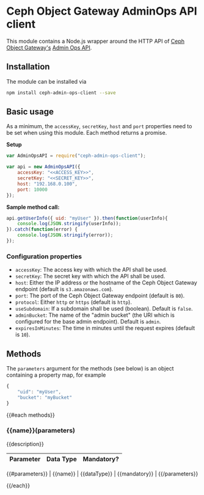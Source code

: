 # Ceph Object Gateway AdminOps API client
This module contains a Node.js wrapper around the HTTP API of [Ceph Object Gateway's](http://docs.ceph.com/docs/master/radosgw/) [Admin Ops API](http://docs.ceph.com/docs/master/radosgw/adminops/). 

## Installation
The module can be installed via

```bash
npm install ceph-admin-ops-client --save
```

## Basic usage
As a minimum, the `accessKey`, `secretKey`, `host` and `port` properties need to be set when using this module. Each method returns a promise.

**Setup**
```javascript
var AdminOpsAPI = require("ceph-admin-ops-client");

var api = new AdminOpsAPI({
    accessKey: "<<ACCESS_KEY>>",
    secretKey: "<<SECRET_KEY>>",
    host: "192.168.0.100",
    port: 10000
});
```

**Sample method call:**
```javascript
api.getUserInfo({ uid: "myUser" }).then(function(userInfo){
    console.log(JSON.stringify(userInfo));
}).catch(function(error) {
    console.log(JSON.stringify(error));
});
```

### Configuration properties

* `accessKey`: The access key with which the API shall be used.
* `secretKey`: The secret key with which the API shall be used.
* `host`: Either the IP address or the hostname of the Ceph Object Gateway endpoint (default is `s3.amazonaws.com`).
* `port`: The port of the Ceph Object Gateway endpoint (default is `80`).
* `protocol`: Either `http` or `https` (default is `http`).
* `useSubdomain`: If a subdomain shall be used (boolean). Default is `false`.
* `adminBucket`: The name of the "admin bucket" (the URI which is configured for the base admin endpoint). Default is `admin`.
* `expiresInMinutes`: The time in minutes until the request expires (default is `10`).

## Methods
The `parameters` argument for the methods (see below) is an object containing a property map, for example

```javascript
{
    "uid": "myUser",
    "bucket": "myBucket"
}
```

{{#each methods}}

### {{name}}(parameters)
{{description}}
  
| Parameter | Data Type | Mandatory? |
| --------- | --------- | --------- |
{{#parameters}}
| {{name}} | {{dataType}} | {{mandatory}} |
{{/parameters}}

{{/each}}